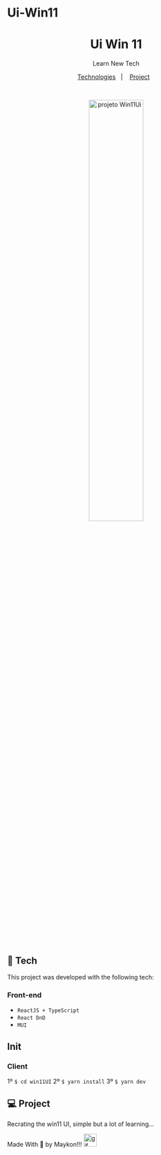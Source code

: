 # Ui-Win11
 
<h1 align="center"> Ui Win 11 </h1>

<p align="center">
Learn New Tech <br/>
</p>

<p align="center">
  <a href="#-tecnologias">Technologies</a>&nbsp;&nbsp;&nbsp;|&nbsp;&nbsp;&nbsp;
  <a href="#-projeto">Project</a>&nbsp;&nbsp;&nbsp; 

</p>

<br>

<p align="center">
  <img alt="projeto Win11Ui" src="./win11UI/public/Animation.gif" width="50%">
</p>

## 🧭 Tech

This project was developed with the following tech:

### Front-end
+ `ReactJS + TypeScript`
+ `React DnD`
+ `MUI`

## Init

### Client

  1º `$ cd win11UI`
  2º `$ yarn install`
  3º `$ yarn dev`

## 💻 Project

Recrating the win11 UI, simple but a lot of learning...


Made With 🧡 by Maykon!!! <img src="https://github.com/abdoachhoubi/abdoachhoubi/blob/main/gifs/Hi.gif" width="30" alt="gif" />
